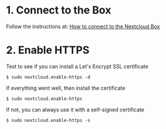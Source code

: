 # 1. Connect to the Box

Follow the instructions at: [How to connect to the Nextcloud Box](How-to-connect-to-the-Nextcloud-Box)

# 2. Enable HTTPS

Test to see if you can install a Let's Encrypt SSL certificate

`$ sudo nextcloud.enable-https -d`

If everything went well, then install the certificate

`$ sudo nextcloud.enable-https`

If not, you can always use it with a self-signed certificate

`$ sudo nextcloud.enable-https -s`